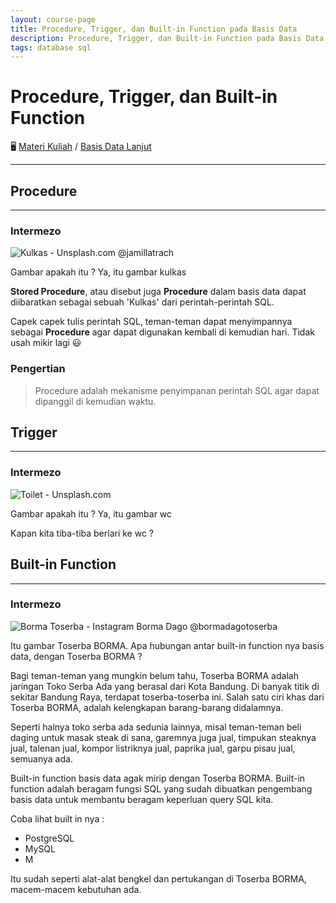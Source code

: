```yaml
---
layout: course-page
title: Procedure, Trigger, dan Built-in Function pada Basis Data
description: Procedure, Trigger, dan Built-in Function pada Basis Data
tags: database sql
---
```


# Procedure, Trigger, dan Built-in Function

🖥️ [Materi Kuliah](../../) / [Basis Data Lanjut](../2020-2021)

---

## Procedure
---

### Intermezo
![Kulkas - Unsplash.com @jamillatrach](https://images.unsplash.com/photo-1571175443880-49e1d25b2bc5?ixlib=rb-1.2.1&auto=format&fit=crop&w=300&q=80)

Gambar apakah itu ?
Ya, itu gambar kulkas

**Stored Procedure**, atau disebut juga **Procedure** dalam basis data dapat diibaratkan sebagai sebuah 'Kulkas' dari perintah-perintah SQL. 

Capek capek tulis perintah SQL, teman-teman dapat menyimpannya sebagai **Procedure** agar dapat digunakan kembali di kemudian hari. Tidak usah mikir lagi 😃

### Pengertian

> Procedure adalah mekanisme penyimpanan perintah SQL agar dapat dipanggil di kemudian waktu.


## Trigger
---

### Intermezo
![Toilet - Unsplash.com](https://images.unsplash.com/photo-1587527901949-ab0341697c1e?ixlib=rb-1.2.1&ixid=eyJhcHBfaWQiOjEyMDd9&auto=format&fit=crop&w=300&q=80)

Gambar apakah itu ?
Ya, itu gambar wc

Kapan kita tiba-tiba berlari ke wc ?

## Built-in Function
---

### Intermezo
![Borma Toserba - Instagram Borma Dago @bormadagotoserba]({{site.baseurl}}/basis-data-lanjut/2020-2021/borma-toserba.png)

Itu gambar Toserba BORMA. Apa hubungan antar built-in function nya basis data, dengan Toserba BORMA ?

Bagi teman-teman yang mungkin belum tahu, Toserba BORMA adalah jaringan Toko Serba Ada yang berasal dari Kota Bandung. Di banyak titik di sekitar Bandung Raya, terdapat toserba-toserba ini. Salah satu ciri khas dari Toserba BORMA, adalah kelengkapan barang-barang didalamnya. 

Seperti halnya toko serba ada sedunia lainnya, misal teman-teman beli daging untuk masak steak di sana, garemnya juga jual, timpukan steaknya jual, talenan jual, kompor listriknya jual, paprika jual, garpu pisau jual, semuanya ada.

Built-in function basis data agak mirip dengan Toserba BORMA. Built-in function adalah beragam fungsi SQL yang sudah dibuatkan pengembang basis data untuk membantu beragam keperluan query SQL kita.

Coba lihat built in nya :

- PostgreSQL
- MySQL
- M

Itu sudah seperti alat-alat bengkel dan pertukangan di Toserba BORMA, macem-macem kebutuhan ada. 

